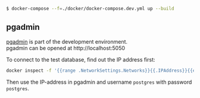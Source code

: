 
```sh
$ docker-compose --f=./docker/docker-compose.dev.yml up --build
```

## pgadmin

[pgadmin](https://www.pgadmin.org/) is part of the development environment.  
pgadmin can be opened at http://localhost:5050

To connect to the test database, find out the IP address first:

```sh
docker inspect -f '{{range .NetworkSettings.Networks}}{{.IPAddress}}{{end}}' flyway_rest_db
```

Then use the IP-address in pgadmin and username `postgres` with password `postgres`.